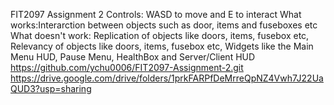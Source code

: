 FIT2097 Assignment 2
Controls: WASD to move and E to interact
What works:Interarction between objects such as door, items and fuseboxes etc
What doesn't work: Replication of objects like doors, items, fusebox etc, Relevancy of objects like doors, items, fusebox etc, Widgets like the 
Main Menu HUD, Pause Menu, HealthBox and Server/Client HUD
https://github.com/ychu0006/FIT2097-Assignment-2.git
https://drive.google.com/drive/folders/1prkFARPfDeMrreQpNZ4Vwh7J22UaQUD3?usp=sharing